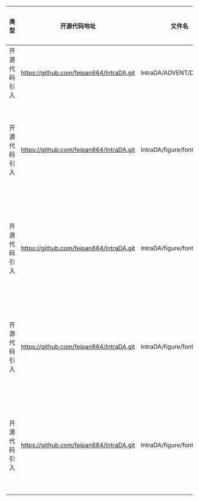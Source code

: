 | 类型     | 开源代码地址                                   | 文件名                       | 公网IP地址/公网URL地址/域名/邮箱地址                                                | 用途说明          |
|--------|------------------------------------------|---------------------------|-----------------------------------------------------------------------|---------------|
| 开源代码引入 | https://github.com/feipan664/IntraDA.git | IntraDA/ADVENT/Dockerfile | https://repo.continuum.io/miniconda/Miniconda3-latest-Linux-x86_64.sh | 下载工具          |
| 开源代码引入 | https://github.com/feipan664/IntraDA.git | IntraDA/figure/font.css   | https://fonts.gstatic.com/s/lato/v16/S6uyw4BMUTPHjxAwXjeu.woff2       | 前端css文件下载字体样式 |
| 开源代码引入 | https://github.com/feipan664/IntraDA.git | IntraDA/figure/font.css   | https://fonts.gstatic.com/s/lato/v16/S6uyw4BMUTPHjx4wXg.woff2         | 前端css文件下载字体样式 |
| 开源代码引入 | https://github.com/feipan664/IntraDA.git | IntraDA/figure/font.css   | https://fonts.gstatic.com/s/lato/v16/S6u9w4BMUTPHh6UVSwaPGR_p.woff2   | 前端css文件下载字体样式 |
| 开源代码引入 | https://github.com/feipan664/IntraDA.git | IntraDA/figure/font.css   | https://fonts.gstatic.com/s/lato/v16/S6u9w4BMUTPHh6UVSwiPGQ.woff2     | 前端css文件下载字体样式 |
